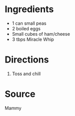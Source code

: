 # Ingredients

- 1 can small peas
- 2 boiled eggs
- Small cubes of ham/cheese
- 3 tbps Miracle Whip

# Directions

1. Toss and chill

# Source
Mammy
